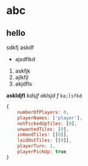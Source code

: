 # abc
## hello
sdkfj askdf
- ajsdflkd
1. askfjk
2. ajlkfjl
1. akjdfls

**askldjfl**
*kdsjf*
_aklsjd f_
`ka;lsfkd` 

```javascript
{
    numberOfPlayers: 0,
    playerNames: ['player'],
    notPickedUpTiles: [0],
    unwantedTiles: [0],
    inHandTiles: [[0]],
    laidOutTiles: [[0]],
    playerTurn: 1,
    playerPickUp: true
}
```


<!-- TO DO:
server save, load state
UI
mark last picked up
clickable tiles
pending cmd for 10 sec
win with chi
replace sudoku with mahjong -->